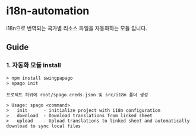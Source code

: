 # i18n-automation

i18n으로 번역되는 국가별 리소스 파일을 자동화하는 모듈 입니다.

## Guide

### 1. 자동화 모듈 install

    > npm install swingpapago
    > spago init
    
    프로젝트 하위에 root/spago.creds.json 및 src/i18n 폴더 생성

    > Usage: spago <command>
    >   init      - initialize project with i18n configuration
    >   download  - Download translations from linked sheet
    >   upload    - Upload translations to linked sheet and automatically download to sync local files
